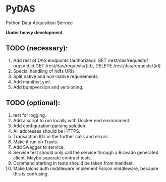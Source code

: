 PyDAS
=====
Python Data Acquisition Service

**Under heavy development**

## TODO (necessary):
1. Add rest of DAS endpoints (authorized): GET /rest/das/requests?orgs=id,id GET /rest/das/requests/{id}, DELETE /rest/das/requests/{id}
1. Special handling of hdfs URIs
1. Split native and non-native requirements.
1. Add manifest.yml.
1. Add bumpversion and versioning.

## TODO (optional):
1. test for logging.
1. Add a script to run locally with Docker end environment.
1. Add configuration parsing solution.
1. All addresses should be HTTPS.
1. Transaction IDs in the further calls and errors.
1. Make it run on Travis.
1. Add Swagger to service.
1. Service test should only call the service through a Bravado generated client. Maybe separate contract tests.
1. Command starting in tests should be taken from manifest.
1. Make talons.auth middleware implement Falcon middleware, because this is confusing
